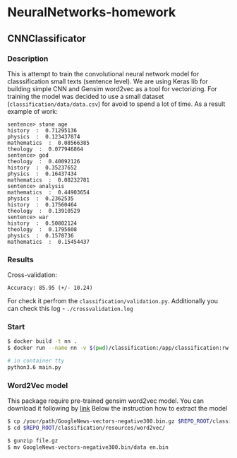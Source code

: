 # NeuralNetworks-homework
## CNNClassificator
### Description
This is attempt to train the convolutional neural network model for classsification small texts (sentence level). We are using Keras lib for building simple CNN and Gensim word2vec as a tool for vectorizing. For training the model was decided to use a small dataset (`classification/data/data.csv`) for avoid to spend a lot of time. As a result example of work:
```
sentence> stone age
history  :  0.71295136
physics  :  0.123437874
mathematics  :  0.08566385
theology  :  0.077946864
sentence> god
theology  :  0.40092126
history  :  0.35237652
physics  :  0.16437434
mathematics  :  0.08232781
sentence> analysis
mathematics  :  0.44903654
physics  :  0.2362535
history  :  0.17560464
theology  :  0.13910529
sentence> war      
history  :  0.50802124
theology  :  0.1795608
physics  :  0.1578736
mathematics  :  0.15454437
```
### Results
Cross-validation:
```
Accuracy: 85.95 (+/- 10.24)
```
For check it perfrom the `classification/validation.py`. Additionally you can check this log - `./crossvalidation.log`
### Start
```bash
$ docker build -t nn .
$ docker run --name nn -v $(pwd)/classification:/app/classification:rw --rm --entrypoint /bin/bash -it nn

# in container tty
python3.6 main.py
```
### Word2Vec model
This package require pre-trained gensim word2vec model. You can download it following by [link](https://drive.google.com/uc?id=0B7XkCwpI5KDYNlNUTTlSS21pQmM&export=download)
Below the instruction how to extract the model
```bash
$ cp /your/path/GoogleNews-vectors-negative300.bin.gz $REPO_ROOT/classification/resources/word2vec/
$ cd $REPO_ROOT/classification/resources/word2vec/

$ gunzip file.gz
$ mv GoogleNews-vectors-negative300.bin/data en.bin
```

